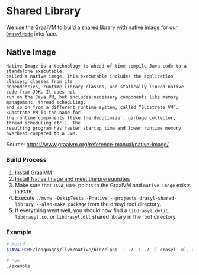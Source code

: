 # Shared Library

We use the GraalVM to build a [shared library with native image](https://www.graalvm.org/dev/reference-manual/native-image/guides/build-native-shared-library/) for our [`DrasylNode`](https://api.drasyl.org/master/org/drasyl/node/DrasylNode.html) interface.

## Native Image

    Native Image is a technology to ahead-of-time compile Java code to a standalone executable,
    called a native image. This executable includes the application classes, classes from its
    dependencies, runtime library classes, and statically linked native code from JDK. It does not
    run on the Java VM, but includes necessary components like memory management, thread scheduling,
    and so on from a different runtime system, called “Substrate VM”. Substrate VM is the name for
    the runtime components (like the deoptimizer, garbage collector, thread scheduling etc.). The
    resulting program has faster startup time and lower runtime memory overhead compared to a JVM.

Source: https://www.graalvm.org/reference-manual/native-image/

### Build Process

1. [Install GraalVM](https://www.graalvm.org/docs/getting-started/)
1. [Install Native Image and meet the prerequisites](https://www.graalvm.org/dev/reference-manual/native-image/guides/build-native-shared-library/)
1. Make sure that `JAVA_HOME` points to the GraalVM and `native-image` exists in `PATH`.
1. Execute `./mvnw -DskipTests -Pnative --projects drasyl-shared-library --also-make package` from the drasyl
   root directory.
1. If everything went well, you should now find a `libdrasyl.dylib`, `libdrasyl.so`, or `libdrasyl.dll` shared library in the root
   directory.

### Example
```bash
# build
$JAVA_HOME/languages/llvm/native/bin/clang -I ./ -L ./ -l drasyl -Wl,-rpath ./ -o example ./drasyl-shared-library/examples/c/example.c

# run
./example
```
